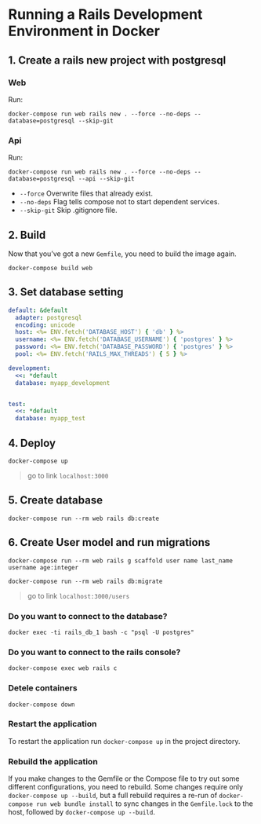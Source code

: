 # Running a Rails Development Environment in Docker

## 1. Create a rails new project with postgresql

### Web
Run:
```shell
docker-compose run web rails new . --force --no-deps --database=postgresql --skip-git
```
### Api
Run:
```shell
docker-compose run web rails new . --force --no-deps --database=postgresql --api --skip-git
```

* `--force` Overwrite files that already exist.
* `--no-deps` Flag tells compose not to start dependent services.
* `--skip-git` Skip .gitignore file.

## 2. Build

Now that you’ve got a new `Gemfile`, you need to build the image again. 

```shell
docker-compose build web
```

## 3. Set database setting

```yml
default: &default
  adapter: postgresql
  encoding: unicode
  host: <%= ENV.fetch('DATABASE_HOST') { 'db' } %>
  username: <%= ENV.fetch('DATABASE_USERNAME') { 'postgres' } %>
  password: <%= ENV.fetch('DATABASE_PASSWORD') { 'postgres' } %>
  pool: <%= ENV.fetch('RAILS_MAX_THREADS') { 5 } %>

development:
  <<: *default
  database: myapp_development


test:
  <<: *default
  database: myapp_test
```

## 4. Deploy

```shell
docker-compose up
```

> go to link `localhost:3000`

## 5. Create database

```shell
docker-compose run --rm web rails db:create
```

## 6. Create User model and run migrations

```shell
docker-compose run --rm web rails g scaffold user name last_name username age:integer
```

```shell
docker-compose run --rm web rails db:migrate
```

> go to link `localhost:3000/users`

### Do you want to connect to the database?

```shell
docker exec -ti rails_db_1 bash -c "psql -U postgres"
```
### Do you want to connect to the rails console?

```shell
docker-compose exec web rails c
```

### Detele containers

```shell
docker-compose down
```

### Restart the application

To restart the application run `docker-compose up` in the project directory.

### Rebuild the application

If you make changes to the Gemfile or the Compose file to try out some different configurations, you need to rebuild. Some changes require only `docker-compose up --build`, but a full rebuild requires a re-run of `docker-compose run web bundle install` to sync changes in the `Gemfile.lock` to the host, followed by `docker-compose up --build`.

